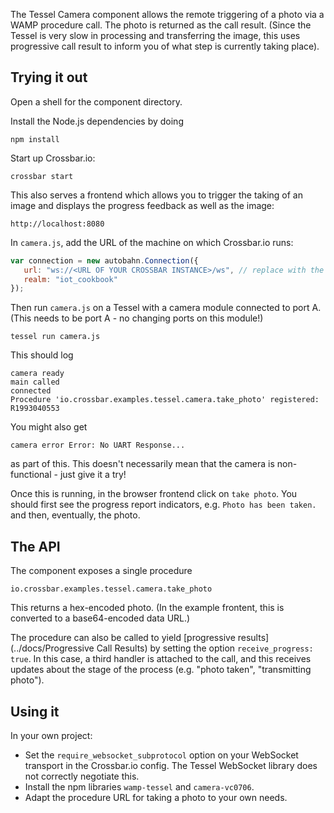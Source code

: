 The Tessel Camera component allows the remote triggering of a photo via a WAMP procedure call. The photo is returned as the call result. (Since the Tessel is very slow in processing and transferring the image, this uses progressive call result to inform you of what step is currently taking place).

## Trying it out

Open a shell for the component directory. 

Install the Node.js dependencies by doing

```shell
npm install
```

Start up Crossbar.io:

```shell
crossbar start
```

This also serves a frontend which allows you to trigger the taking of an image and displays the progress feedback as well as the image:

```
http://localhost:8080
```

In `camera.js`, add the URL of the machine on which Crossbar.io runs:

```javascript
var connection = new autobahn.Connection({
   url: "ws://<URL OF YOUR CROSSBAR INSTANCE>/ws", // replace with the url of your crossbar instance
   realm: "iot_cookbook"
});
```

Then run `camera.js` on a Tessel with a camera module connected to port A. (This needs to be port A - no changing ports on this module!)

```shell
tessel run camera.js
```

This should log

```shell
camera ready
main called
connected
Procedure 'io.crossbar.examples.tessel.camera.take_photo' registered: R1993040553
```

You might also get 

```shell
camera error Error: No UART Response...
```

as part of this. This doesn't necessarily mean that the camera is non-functional - just give it a try!

Once this is running, in the browser frontend click on `take photo`. You should first see the progress report indicators, e.g. `Photo has been taken.` and then, eventually, the photo.

## The API

The component exposes a single procedure

```
io.crossbar.examples.tessel.camera.take_photo
```

This returns a hex-encoded photo. (In the example frontent, this is converted to a base64-encoded data URL.)

The procedure can also be called to yield [progressive results](../docs/Progressive Call Results) by setting the option `receive_progress: true`. In this case, a third handler is attached to the call, and this receives updates about the stage of the process (e.g. "photo taken", "transmitting photo").

## Using it

In your own project:

* Set the `require_websocket_subprotocol` option on your WebSocket transport in the Crossbar.io config. The Tessel WebSocket library does not correctly negotiate this.
* Install the npm libraries `wamp-tessel` and `camera-vc0706`. 
* Adapt the procedure URL for taking a photo to your own needs.